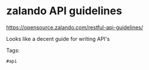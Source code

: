 # zalando API guidelines

<https://opensource.zalando.com/restful-api-guidelines/>

Looks like a decent guide for writing API's

Tags:

    #api 

